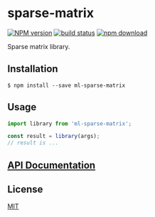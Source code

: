 # sparse-matrix

  [![NPM version][npm-image]][npm-url]
  [![build status][travis-image]][travis-url]
  [![npm download][download-image]][download-url]

Sparse matrix library.

## Installation

`$ npm install --save ml-sparse-matrix`

## Usage

```js
import library from 'ml-sparse-matrix';

const result = library(args);
// result is ...
```

## [API Documentation](https://mljs.github.io/sparse-matrix/)

## License

  [MIT](./LICENSE)

[npm-image]: https://img.shields.io/npm/v/ml-sparse-matrix.svg?style=flat-square
[npm-url]: https://npmjs.org/package/ml-sparse-matrix
[travis-image]: https://img.shields.io/travis/mljs/sparse-matrix/master.svg?style=flat-square
[travis-url]: https://travis-ci.org/mljs/sparse-matrix
[download-image]: https://img.shields.io/npm/dm/ml-sparse-matrix.svg?style=flat-square
[download-url]: https://npmjs.org/package/ml-sparse-matrix

